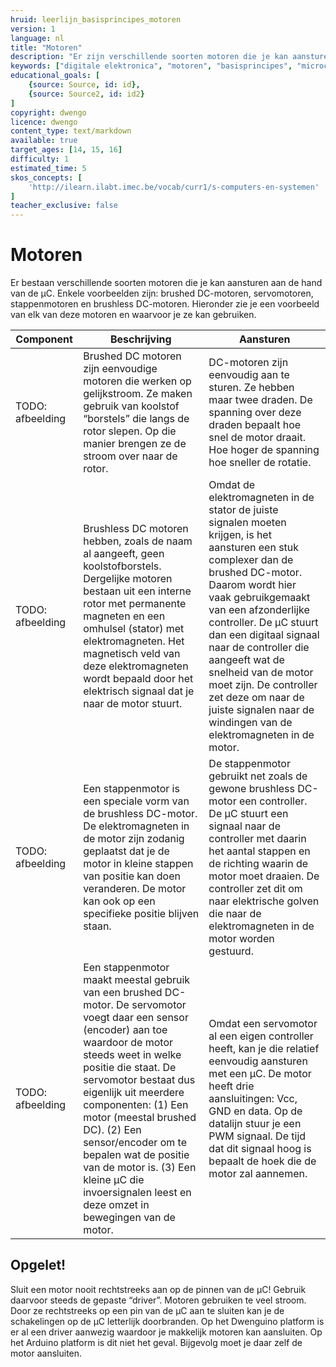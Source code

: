 ```yaml
---
hruid: leerlijn_basisprincipes_motoren
version: 1
language: nl
title: "Motoren"
description: "Er zijn verschillende soorten motoren die je kan aansturen met de microcontroller, hier krijg je een overzicht."
keywords: ["digitale elektronica", "motoren", "basisprincipes", "microcontroller", "µC", "arduino", "dwenguino"]
educational_goals: [
    {source: Source, id: id}, 
    {source: Source2, id: id2}
]
copyright: dwengo
licence: dwengo
content_type: text/markdown
available: true
target_ages: [14, 15, 16]
difficulty: 1
estimated_time: 5
skos_concepts: [
    'http://ilearn.ilabt.imec.be/vocab/curr1/s-computers-en-systemen'
]
teacher_exclusive: false
---
```


# Motoren

Er bestaan verschillende soorten motoren die je kan aansturen aan de hand van de µC. Enkele voorbeelden zijn: brushed DC-motoren, servomotoren, stappenmotoren  en brushless DC-motoren. Hieronder zie je een voorbeeld van elk van deze motoren en waarvoor je ze kan gebruiken.


| Component | Beschrijving | Aansturen |
| --------- | ------------ | --------- |
| TODO: afbeelding | Brushed DC motoren zijn eenvoudige motoren die werken op gelijkstroom. Ze maken gebruik van koolstof “borstels” die langs de rotor slepen. Op die manier brengen ze de stroom over naar de rotor. | DC-motoren zijn eenvoudig aan te sturen. Ze hebben maar twee draden. De spanning over deze draden bepaalt hoe snel de motor draait. Hoe hoger de spanning hoe sneller de rotatie. |
| TODO: afbeelding | Brushless DC motoren hebben, zoals de naam al aangeeft, geen koolstofborstels. Dergelijke motoren bestaan uit een interne rotor met permanente magneten en een omhulsel (stator) met elektromagneten. Het magnetisch veld van deze elektromagneten wordt bepaald door het elektrisch signaal dat je naar de motor stuurt.  | Omdat de elektromagneten in de stator de juiste signalen moeten krijgen, is het aansturen een stuk complexer dan de brushed DC-motor. Daarom wordt hier vaak gebruikgemaakt van een afzonderlijke controller. De µC stuurt dan een digitaal signaal naar de controller die aangeeft wat de snelheid van de motor moet zijn. De controller zet deze om naar de juiste signalen naar de windingen van de elektromagneten in de motor. |
| TODO: afbeelding | Een stappenmotor is een speciale vorm van de brushless DC-motor. De elektromagneten in de motor zijn zodanig geplaatst dat je de motor in kleine stappen van positie kan doen veranderen. De motor kan ook op een specifieke positie blijven staan. | De stappenmotor gebruikt net zoals de gewone brushless DC-motor een controller. De µC stuurt een signaal naar de controller met daarin het aantal stappen en de richting waarin de motor moet draaien. De controller zet dit om naar elektrische golven die naar de elektromagneten in de motor worden gestuurd. |
| TODO: afbeelding | Een stappenmotor maakt meestal gebruik van een brushed DC-motor. De servomotor voegt daar een sensor (encoder) aan toe waardoor de motor steeds weet in welke positie die staat. De servomotor bestaat dus eigenlijk uit meerdere componenten: (1) Een motor (meestal brushed DC). (2) Een sensor/encoder om te bepalen wat de positie van de motor is. (3) Een kleine µC die invoersignalen leest en deze omzet in bewegingen van de motor. | Omdat een servomotor al een eigen controller heeft, kan je die relatief eenvoudig aansturen met een µC. De motor heeft drie aansluitingen: Vcc, GND en data. Op de datalijn stuur je een PWM signaal. De tijd dat dit signaal hoog is bepaalt de hoek die de motor zal aannemen. |


<div class="dwengo-content important">
<h2>Opgelet!</h2>
<p>
Sluit een motor nooit rechtstreeks aan op de pinnen van de µC! Gebruik daarvoor steeds de gepaste “driver”. Motoren gebruiken te veel stroom. Door ze rechtstreeks op een pin van de µC aan te sluiten kan je de schakelingen op de µC letterlijk doorbranden. Op het Dwenguino platform is er al een driver aanwezig waardoor je makkelijk motoren kan aansluiten. Op het Arduino platform is dit niet het geval. Bijgevolg moet je daar zelf de motor aansluiten.
</p>
</div>

